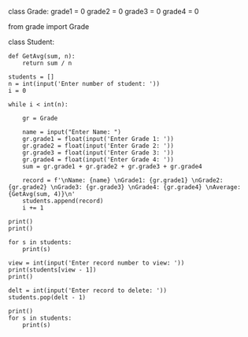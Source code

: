 class Grade:
    grade1 = 0
    grade2 = 0
    grade3 = 0
    grade4 = 0 

from grade import Grade

class Student:

    def GetAvg(sum, n):
        return sum / n

    students = []
    n = int(input('Enter number of student: '))
    i = 0

    while i < int(n):

        gr = Grade

        name = input("Enter Name: ")
        gr.grade1 = float(input('Enter Grade 1: '))
        gr.grade2 = float(input('Enter Grade 2: '))
        gr.grade3 = float(input('Enter Grade 3: '))
        gr.grade4 = float(input('Enter Grade 4: '))
        sum = gr.grade1 + gr.grade2 + gr.grade3 + gr.grade4

        record = f'\nName: {name} \nGrade1: {gr.grade1} \nGrade2: {gr.grade2} \nGrade3: {gr.grade3} \nGrade4: {gr.grade4} \nAverage: {GetAvg(sum, 4)}\n'
        students.append(record)
        i += 1
        
    print()
    print()

    for s in students:
        print(s)

    view = int(input('Enter record number to view: '))
    print(students[view - 1])
    print()

    delt = int(input('Enter record to delete: '))
    students.pop(delt - 1)

    print()
    for s in students:
        print(s)
